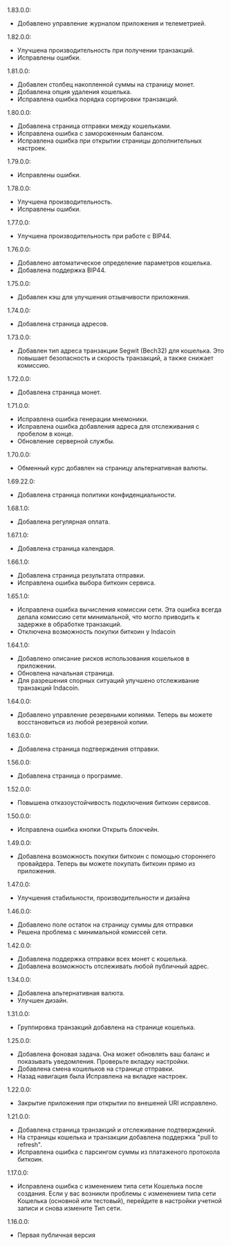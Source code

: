 ﻿1.83.0.0:
- Добавлено управление журналом приложения и телеметрией.

1.82.0.0:
- Улучшена производительность при получении транзакций.
- Исправлены ошибки.

1.81.0.0:
- Добавлен столбец накопленной суммы на страницу монет.
- Добавлена опция удаления кошелька.
- Исправлена ошибка порядка сортировки транзакций.

1.80.0.0:
- Добавлена страница отправки между кошельками.
- Исправлена ошибка с замороженным балансом.
- Исправлена ошибка при открытии страницы дополнительных настроек.

1.79.0.0:
- Исправлены ошибки.

1.78.0.0:
- Улучшена производительность.
- Исправлены ошибки.

1.77.0.0:
- Улучшена производительность при работе с BIP44.

1.76.0.0:
- Добавлено автоматическое определение параметров кошелька.
- Добавлена поддержка BIP44.

1.75.0.0:
- Добавлен кэш для улучшения отзывчивости приложения.

1.74.0.0:
- Добавлена страница адресов.

1.73.0.0:
- Добавлен тип адреса транзакции Segwit (Bech32) для кошелька. Это повышает безопасность и скорость транзакций, а также снижает комиссию.

1.72.0.0:
- Добавлена страница монет.

1.71.0.0:
- Исправлена ошибка генерации мнемоники.
- Исправлена ошибка добавления адреса для отслеживания с пробелом в конце.
- Обновление серверной службы.

1.70.0.0:
- Обменный курс добавлен на страницу альтернативная валюты.

1.69.22.0:
- Добавлена страница политики конфиденциальности.

1.68.1.0:
- Добавлена регулярная оплата.

1.67.1.0:
- Добавлена страница календаря.

1.66.1.0:
- Добавлена страница результата отправки.
- Исправлена ошибка выбора биткоин сервиса.

1.65.1.0:
- Исправлена ошибка вычисления комиссии сети. Эта ошибка всегда делала комиссию сети минимальной, что могло приводить к задержке в обработке транзакций.
- Отключена возможность покупки биткоин у Indacoin

1.64.1.0:
- Добавлено описание рисков использования кошельков в приложении.
- Обновлена начальная страница.
- Для разрешения спорных ситуаций улучшено отслеживание транзакций Indacoin.

1.64.0.0:
- Добавлено управление резервными копиями. Теперь вы можете восстановиться из любой резервной копии.

1.63.0.0:
- Добавлена страница подтверждения отправки.

1.56.0.0:
- Добавлена страница о программе.

1.52.0.0:
- Повышена отказоустойчивость подключения биткоин сервисов.

1.50.0.0:
- Исправлена ошибка кнопки Открыть блокчейн.

1.49.0.0:
- Добавлена возможность покупки биткоин с помощью стороннего провайдера. Теперь вы можете покупать биткоин прямо из приложения.

1.47.0.0:
- Улучшения стабильности, производительности и дизайна

1.46.0.0:
- Добавлено поле остаток на страницу суммы для отправки
- Решена проблема с минимальной комиссей сети.

1.42.0.0:
- Добавлена поддержка отправки всех монет с кошелька.
- Добавлена возможность отслеживать любой публичный адрес.

1.34.0.0:
- Добавлена альтернативная валюта.
- Улучшен дизайн.

1.31.0.0:
- Группировка транзакций добавлена на странице кошелька.

1.25.0.0:
- Добавлена фоновая задача. Она может обновлять ваш баланс и показывать уведомления. Проверьте вкладку настройки.
- Добавлена смена кошельков на странице отправки.
- Назад навигация была Исправлена на вкладке настроек.

1.22.0.0:
- Закрытие приложения при открытии по внешеней URI исправлено.

1.21.0.0:
- Добавлена страница транзакций и отслеживание подтверждений.
- На страницы кошелька и транзакции добавлена поддержка "pull to refresh".
- Исправлена ошибка с парсингом суммы из платаженого протокола биткоин.

1.17.0.0:
- Исправлена ошибка с изменением типа сети Кошелька после создания. Если у вас возникли проблемы с изменением типа сети Кошелька (основной или тестовый), перейдите в настройки учетной записи и снова измените Тип сети.

1.16.0.0:
- Первая публичная версия